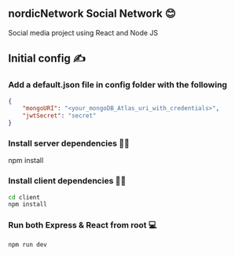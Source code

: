 ## nordicNetwork Social Network 😊

Social media project using React and Node JS

## Initial config ✍️

### Add a default.json file in config folder with the following

```json
{
	"mongoURI": "<your_mongoDB_Atlas_uri_with_credentials>",
	"jwtSecret": "secret"
}
```

### Install server dependencies 🧑‍🔧

npm install


### Install client dependencies 🧑‍🔧

```bash
cd client
npm install
```

### Run both Express & React from root 💻

```bash
npm run dev
```
